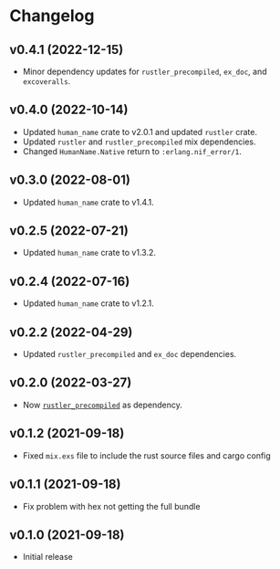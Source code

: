 # Changelog

## v0.4.1 (2022-12-15)

* Minor dependency updates for `rustler_precompiled`, `ex_doc`, and `excoveralls`.

## v0.4.0 (2022-10-14)

* Updated `human_name` crate to v2.0.1 and updated `rustler` crate.
* Updated `rustler` and `rustler_precompiled` mix dependencies.
* Changed `HumanName.Native` return to `:erlang.nif_error/1`.

## v0.3.0 (2022-08-01)

* Updated `human_name` crate to v1.4.1.

## v0.2.5 (2022-07-21)

* Updated `human_name` crate to v1.3.2.

## v0.2.4 (2022-07-16)

* Updated `human_name` crate to v1.2.1.

## v0.2.2 (2022-04-29)

* Updated `rustler_precompiled` and `ex_doc` dependencies.

## v0.2.0 (2022-03-27)

* Now [`rustler_precompiled`](https://hex.pm/packages/rustler_precompiled) as dependency.

## v0.1.2 (2021-09-18)

* Fixed `mix.exs` file to include the rust source files and cargo config

## v0.1.1 (2021-09-18)

* Fix problem with hex not getting the full bundle

## v0.1.0 (2021-09-18)

* Initial release
